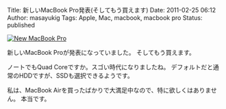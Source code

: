 Title: 新しいMacBook Pro発表(そしてもう買えます)
Date: 2011-02-25 06:12
Author: masayukig
Tags: Apple, Mac, macbook, macbook pro
Status: published

[![New MacBook
Pro](http://farm6.static.flickr.com/5051/5474817500_0eb9c4292e_m.jpg)](http://www.flickr.com/photos/31362181@N08/5474817500/ "New MacBook Pro")

新しいMacBook Proが発表になっていました。
そしてもう買えます。

ノートでもQuad Coreですか。スゴい時代になりましたね。
デフォルトだと通常のHDDですが、SSDも選択できるようです。

私は、MacBook
Airを買ったばかりで大満足中なので、特に欲しくはありません。
本当です。
